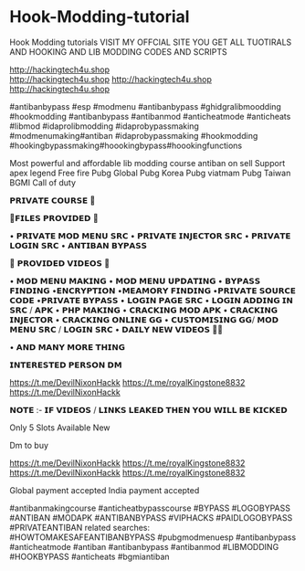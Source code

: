 # Hook-Modding-tutorial
Hook Modding tutorials
VISIT MY OFFCIAL SITE YOU GET ALL TUOTIRALS AND HOOKING AND LIB MODDING CODES AND SCRIPTS 

http://hackingtech4u.shop  
http://hackingtech4u.shop
http://hackingtech4u.shop
http://hackingtech4u.shop

#antibanbypass 
#esp      #modmenu 
 #antibanbypass  #ghidgralibmoodding #hookmodding #antibanbypass #antibanmod #anticheatmode #anticheats #libmod #idaprolibmodding #idaprobypassmaking #modmenumaking#antiban #idaprobypassmaking
#hookmodding #hookingbypassmaking#hoookingbypass#hoookingfunctions

Most powerful and affordable lib modding course antiban on sell
Support 
apex legend
Free fire 
Pubg Global
Pubg Korea
Pubg viatmam
Pubg Taiwan
BGMI
Call of duty

𝗣𝗥𝗜𝗩𝗔𝗧𝗘 𝗖𝗢𝗨𝗥𝗦𝗘 🙂


🛑𝗙𝗜𝗟𝗘𝗦 𝗣𝗥𝗢𝗩𝗜𝗗𝗘𝗗 🛑

• 𝗣𝗥𝗜𝗩𝗔𝗧𝗘 𝗠𝗢𝗗 𝗠𝗘𝗡𝗨 𝗦𝗥𝗖 
• 𝗣𝗥𝗜𝗩𝗔𝗧𝗘 𝗜𝗡𝗝𝗘𝗖𝗧𝗢𝗥 𝗦𝗥𝗖
• 𝗣𝗥𝗜𝗩𝗔𝗧𝗘 𝗟𝗢𝗚𝗜𝗡 𝗦𝗥𝗖 
• 𝗔𝗡𝗧𝗜𝗕𝗔𝗡 𝗕𝗬𝗣𝗔𝗦𝗦 

🛑 𝗣𝗥𝗢𝗩𝗜𝗗𝗘𝗗 𝗩𝗜𝗗𝗘𝗢𝗦 🛑

• 𝗠𝗢𝗗 𝗠𝗘𝗡𝗨 𝗠𝗔𝗞𝗜𝗡𝗚
• 𝗠𝗢𝗗 𝗠𝗘𝗡𝗨 𝗨𝗣𝗗𝗔𝗧𝗜𝗡𝗚
• 𝗕𝗬𝗣𝗔𝗦𝗦 𝗙𝗜𝗡𝗗𝗜𝗡𝗚
•𝗘𝗡𝗖𝗥𝗬𝗣𝗧𝗜𝗢𝗡
•𝗠𝗘𝗔𝗠𝗢𝗥𝗬 𝗙𝗜𝗡𝗗𝗜𝗡𝗚
•𝗣𝗥𝗜𝗩𝗔𝗧𝗘 𝗦𝗢𝗨𝗥𝗖𝗘 𝗖𝗢𝗗𝗘
•𝗣𝗥𝗜𝗩𝗔𝗧𝗘 𝗕𝗬𝗣𝗔𝗦𝗦
• 𝗟𝗢𝗚𝗜𝗡 𝗣𝗔𝗚𝗘 𝗦𝗥𝗖
• 𝗟𝗢𝗚𝗜𝗡 𝗔𝗗𝗗𝗜𝗡𝗚 𝗜𝗡 𝗦𝗥𝗖 / 𝗔𝗣𝗞
• 𝗣𝗛𝗣 𝗠𝗔𝗞𝗜𝗡𝗚
• 𝗖𝗥𝗔𝗖𝗞𝗜𝗡𝗚 𝗠𝗢𝗗 𝗔𝗣𝗞
• 𝗖𝗥𝗔𝗖𝗞𝗜𝗡𝗚 𝗜𝗡𝗝𝗘𝗖𝗧𝗢𝗥
• 𝗖𝗥𝗔𝗖𝗞𝗜𝗡𝗚 𝗢𝗡𝗟𝗜𝗡𝗘 𝗚𝗚
• 𝗖𝗨𝗦𝗧𝗢𝗠𝗜𝗦𝗜𝗡𝗚 𝗚𝗚/ 𝗠𝗢𝗗 𝗠𝗘𝗡𝗨 𝗦𝗥𝗖 / 𝗟𝗢𝗚𝗜𝗡 𝗦𝗥𝗖 
• 𝗗𝗔𝗜𝗟𝗬 𝗡𝗘𝗪 𝗩𝗜𝗗𝗘𝗢𝗦 ✌🏻

• 𝗔𝗡𝗗 𝗠𝗔𝗡𝗬 𝗠𝗢𝗥𝗘 𝗧𝗛𝗜𝗡𝗚




𝗜𝗡𝗧𝗘𝗥𝗘𝗦𝗧𝗘𝗗 𝗣𝗘𝗥𝗦𝗢𝗡 𝗗𝗠 

https://t.me/DevilNixonHackk
https://t.me/royalKingstone8832
https://t.me/DevilNixonHackk

𝗡𝗢𝗧𝗘 :- 
𝗜𝗙 𝗩𝗜𝗗𝗘𝗢𝗦 / 𝗟𝗜𝗡𝗞𝗦 𝗟𝗘𝗔𝗞𝗘𝗗 𝗧𝗛𝗘𝗡 𝗬𝗢𝗨 𝗪𝗜𝗟𝗟 𝗕𝗘 𝗞𝗜𝗖𝗞𝗘𝗗


Only 5 Slots Available New

Dm to buy 

https://t.me/DevilNixonHackk
https://t.me/royalKingstone8832
https://t.me/DevilNixonHackk
https://t.me/royalKingstone8832

Global payment accepted
India payment accepted


#antibanmakingcourse #anticheatbypasscourse 
#BYPASS #LOGOBYPASS #ANTIBAN #MODAPK #ANTIBANBYPASS #VIPHACKS  #PAIDLOGOBYPASS   #PRIVATEANTIBAN
related searches:
#HOWTOMAKESAFEANTIBANBYPASS
#pubgmodmenuesp
#antibanbypass 
#anticheatmode 
#antiban 
#antibanbypass 
#antibanmod 
#LIBMODDING
#HOOKBYPASS
#anticheats 
#bgmiantiban
